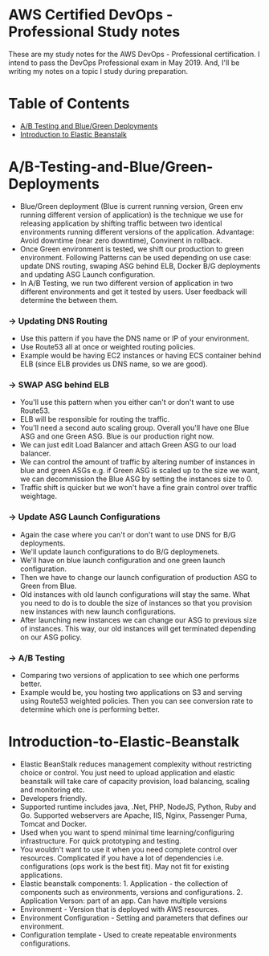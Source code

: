 # AWS Certified DevOps - Professional Study notes

These are my study notes for the AWS DevOps - Professional certification. I intend to pass the DevOps Professional exam in May 2019. And, I'll be writing my notes on a topic I study during preparation.

Table of Contents
=================

* [A/B Testing and Blue/Green Deployments](#A/B-Testing-and-Blue/Green-Deployments)
* [Introduction to Elastic Beanstalk](#Introduction-to-Elastic-Beanstalk)

# A/B-Testing-and-Blue/Green-Deployments
- Blue/Green deployment (Blue is current running version, Green env running different version of application) is the technique we use for releasing application by shifting traffic between two identical environments running different versions of the application. Advantage: Avoid downtime (near zero downtime), Convinent in rollback.  
- Once Green environment is tested, we shift our production to green environment. Following Patterns can be used depending on use case: update DNS routing, swaping ASG behind ELB, Docker B/G deployments and updating ASG Launch configuration.
- In A/B Testing, we run two different version of application in two different environments and get it tested by users. User feedback will determine the between them. 

### → Updating DNS Routing
- Use this pattern if you have the DNS name or IP of your environment.
- Use Route53 all at once or weighted routing policies.
- Example would be having EC2 instances or having ECS container behind ELB (since ELB provides us DNS name, so we are good).

### → SWAP ASG behind ELB
- You'll use this pattern when you either can't or don't want to use Route53. 
- ELB will be responsible for routing the traffic. 
- You'll need a second auto scaling group. Overall you'll have one Blue ASG and one Green ASG. Blue is our production right now.
- We can just edit Load Balancer and attach Green ASG to our load balancer. 
- We can control the amount of traffic by altering number of instances in blue and green ASGs e.g. if Green ASG is scaled up to the size we want, we can decommission the Blue ASG by setting the instances size to 0.
- Traffic shift is quicker but we won't have a fine grain control over traffic weightage. 

### → Update ASG Launch Configurations
- Again the case where you can't or don't want to use DNS for B/G deployments.
- We'll update launch configurations to do B/G deploymenets.
- We'll have on blue launch configuration and one green launch configuration. 
- Then we have to change our launch configuration of production ASG to Green from Blue.
- Old instances with old launch configurations will stay the same. What you need to do is to double the size of instances so that you provision new instances with new launch configurations. 
- After launching new instances we can change our ASG to previous size of instances. This way, our old instances will get terminated depending on our ASG policy. 

### → A/B Testing 
- Comparing two versions of application to see which one performs better.
- Example would be, you hosting two applications on S3 and serving using Route53 weighted policies. Then you can see conversion rate to determine which one is performing better. 

# Introduction-to-Elastic-Beanstalk
- Elastic BeanStalk reduces management complexity without restricting choice or control. You just need to upload application and elastic beanstalk will take care of capacity provision, load balancing, scaling and monitoring etc. 
- Developers friendly. 		 	
- Supported runtime includes java, .Net, PHP, NodeJS, Python, Ruby and Go. Supported webservers are Apache, IIS, Nginx, Passenger Puma, Tomcat and Docker.
- Used when you want to spend minimal time learning/configuring infrastructure. For quick prototyping and testing. 
- You wouldn't want to use it when you need complete control over resources. Complicated if you have a lot of dependencies i.e. configurations (ops work is the best fit). May not fit for existing applications.
- Elastic beanstalk components: 1. Application - the collection of components such as environments, versions and configurations. 2. Application Verson: part of an app. Can have multiple versions
- Environment - Version that is deployed with AWS resources. 
- Environment Configuration - Setting and parameters that defines our environment. 
- Configuration template - Used to create repeatable environments configurations.

